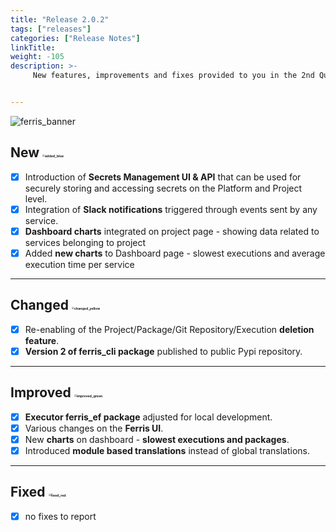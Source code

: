```yaml
---
title: "Release 2.0.2"
tags: ["releases"] 
categories: ["Release Notes"]
linkTitle:
weight: -105
description: >-
     New features, improvements and fixes provided to you in the 2nd Quarter of the year 2022.


---
```


![ferris_banner](/images/ferris_banner.png)



## New <img src="/images/added_blue.png" alt="added_blue" style="zoom:25%;" />

- [x] Introduction of **Secrets Management UI & API** that can be used for securely storing and accessing secrets on the Platform and Project level.
- [x] Integration of **Slack notifications** triggered through events sent by any service.
- [x] **Dashboard charts** integrated on project page - showing data related to services belonging to project
- [x] Added **new charts** to Dashboard page - slowest executions and average execution time per service

---

## Changed <img src="/images/changed_yellow.png" alt="changed_yellow" style="zoom:25%;" />

- [x] Re-enabling of the Project/Package/Git Repository/Execution **deletion feature**. 
- [x] **Version 2 of ferris_cli package** published to public Pypi repository.

---

## Improved <img src="/images/improved_green.png" alt="improved_green" style="zoom:25%;" />

- [x] **Executor ferris_ef package** adjusted for local development.
- [x] Various changes on the **Ferris UI**.
- [x] New **charts** on dashboard - **slowest executions and packages**.
- [x] Introduced **module based translations** instead of global translations.

---

## Fixed <img src="/images/fixed_red.png" alt="fixed_red" style="zoom:25%;" />

- [x] no fixes to report

